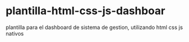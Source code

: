 # plantilla-html-css-js-dashboar
plantilla para el dashboard de sistema de gestion, utilizando html css js nativos
